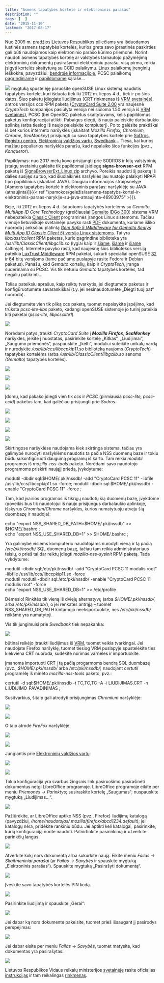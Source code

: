 ```yaml
---
title: "Asmens tapatybės kortelė ir elektroninis parašas"
description: ""
tags: [  ]
date: "2015-11-10"
lastmod: "2017-08-17"
---
```

Nuo 2009 m. pradžios Lietuvos Respublikos piliečiams yra išduodamos lustinės asmens tapatybės kortelės, kurios greta savo įprastinės paskirties gali būti naudojamos kaip elektroninio parašo kūrimo priemonė. Norint naudoti asmens tapatybės kortelę ar valstybės tarnautojo pažymėjimą elektroninių dokumentų pasirašymui elektroniniu parašu, visų pirma, reikia įsigyti kortelės skaitytuvą su CCID palaikymu. Linux palaikomų įrenginių ieškokite, pavyzdžiui: [bendroje informacijoje](https://wiki.debian.org/Smartcards), PCSC palaikomų [pagrindiniame](https://pcsclite.alioth.debian.org/ccid/supported.html) ir [papildomame](https://pcsclite.alioth.debian.org/ccid/shouldwork.html) sąraše...

[![](http://download.vikis.lt/lietukas/img/1-click-install-lt.png)](http://download.vikis.lt/lietukas/ymp/gauti.php?ymp=pcsc-nsc_vrm_lt) mygtuką spustelėję paruošite openSUSE Linux sistemą naudotis tapatybės kortele, kuri išduota tiek iki 2012 m. liepos 4 d., tiek ir po šios datos. Šiuo paketu įdiegiate liudijimus (CRT rinkmenas iš [VRM svetainės](http://www.nsc.vrm.lt/downloads.htm)), antros versijos ccs RPM paketą ([CryptoCard Suite 2.00](http://www.cryptotech.com.pl/Produkty/CryptoCard_Suite_Pobieranie,content.html) yra naujesnė _CryptoTech_ kompanijos pasiūlyta versija nei siūloma 1.50 versija iš [VRM svetainės](http://www.nsc.vrm.lt/downloads.htm)), PCSC (bei OpenSC) paketus skaitytuvams, kelis papildomus paketus konfigūracijai atlikti. Pabaigus diegti, iš naujo paleiskite darbalaukio aplinką (arba tiesiog iš naujo paleiskite kompiuterį). Po to galėsite praktiškai iš bet kurios interneto naršyklės (įskaitant _Mozilla Firefox, Chromium, Chrome, SeaMonkey_) prisijungti su savo tapatybės kortele prie [SoDros](https://login2.sodra.lt/sodra-login/send.form?id=&type=signature), [Registrų centro](https://www.ipasas.lt/index.php?app=savitarna), [Elektroninių valdžios vartų](https://www.epaslaugos.lt/portal/nlogin), [Swedbank](https://ib.swedbank.lt/)... Tiesa, kai kurios mažiau populiarios naršyklės panašu, kad nepalaiko šios funkcijos (pvz., _Konqueror_).

Papildymas: nuo 2017 metų kovo prisijungti prie SODROS ir kitų valstybinių įstaigų svetainių galėsite tik papildomai įsidiegę **signa-browser-ext** RPM paketą iš [SignaBrowserExt\_Linux.zip](https://www.mitsoft.lt/sites/mitsoft/files/SignaBrowserExt_Linux.zip) archyvo. Poreikis naudoti šį paketą iš dalies susijęs su tuo, kad šiuolaikinės naršyklės jau nustojo palaikyti NPAPI tipo papildinius (įskaitant JAVA). Daugiau informacijos straipsnelyje [Asmens tapatybės kortelė ir elektroninis parašas: naršyklėje su JAVA (atnaujinta)]({{< ref "/pamokos/geležis/asmens-tapatybs-kortel-ir-elektroninis-paraas-naryklje-su-java-atnaujinta-46903975" >}}).

Beje, iki 2012 m. liepos 4 d. išduotoms tapatybės kortelėms su _Gemalto MultiApp ID Core Technology_ (greičiausiai [Gemalto IDGo 300](http://www.gemalto.com/Products/classic_client/index.html)) sistema VRM nebepateikia [Classic Client](http://support.gemalto.com/index.php?id=where_can_i_dl_classic_client) programinės įrangos Linux sistemoms. Tačiau vienoje lietuviškoje svetainėje pavyko rasti [PDF](http://www.upc.smm.lt/ugdymas/vidurinis/rekomendacijos/failai/it/e-parasas/Elektroninis_parasas.pdf) dokumentą, kuriame išliko nuoroda į anksčiau platintą [_Gem Safe 5_ (_Middleware for Gemalto Sealys Multi App ID Classic Client 5_) versiją Linux sistemoms](http://dokumentai.lt/atk/Gamsafe_toolbox/ClassicClient_Linux_518_03.zip). Tai yra _libclassicclient_ RPM paketas, kurio pagrindinė biblioteka yra _/usr/lib/ClassicClient/libgclib.so_ (lygiai kaip ir [šiame](http://ca.zzzs.si/wp-content/uploads/downloads/2010/03/Classic_Client_Linux_User_Guide.pdf), [šiame](http://adnotech.adwin.fr/public/Classic_Client_Linux_User_Guide.pdf) ir [šiame](http://www.linuks.lt/blog/ru/index.php/2010-08-25-linux-omnikey-smart-card-pki-1021-usb-gemalto) šaltinyje). Internete pavyko rasti, kad naujesnę šios bibliotekos versiją pateikia [LuxTrust Middleware](https://www.luxtrust.lu/fr/article/671) RPM paketai, sukurti specialiai openSUSE [32](https://www.luxtrust.lu/downloads/middleware/LuxTrust_Middleware_opensuse13.1_32bit_7.0.0-b03.rpm) ir [64](https://www.luxtrust.lu/downloads/middleware/LuxTrust_Middleware_opensuse13.1_64bit_7.0.0-b03.rpm) bitų versijoms (tame pačiame puslapyje rasite Fedora ir Debian paketus). Panašu, kad _Gemalto_ kortelių, kaip ir _CryptoTech_, įranga suderinama su PCSC. Vis tik neturiu _Gemalto_ tapatybės kortelės, tad negaliu patikrinti...

Toliau pateiksiu aprašus, kaip reiktų tvarkytis, jei diegtumėte paketus ir konfigūruotumėte savarankiškai (t.y. jei nesinaudotumėte „Diegti tuoj pat“ nuoroda).

Jei diegtumėte vien tik pliką ccs paketą, tuomet nepaisykite įspėjimo, kad trūksta _pcsc-lite-libs_ paketo, kadangi openSUSE sistemoje jo turinį pateikia kiti paketai (_pscs-lite, libpcsclite1_).

![](/images/stories/kripto_ccs.png)

Norėdami patys įtraukti _CryptoCard Suite_ į **_Mozilla Firefox_**, **_SeaMonkey_** naršykles, įeikite į nuostatas, pasirinkite kortelę „Kitkas“, „Liudijimai“, „Saugumo priemonės“, paspauskite „Įkelti“, moduliui suteikite unikalų vardą ir nurodykite _/usr/lib/ccs/libccpkip11.so_ biblioteką naujoms (_CryptoTech_) tapatybės kortelėms (arba _/usr/lib/ClassicClient/libgclib.so_ senoms _(Gemalto)_ tapatybės kortelės).

![](/images/stories/krypto_ff_0.png)

![](/images/stories/krypto_ff_1.png)

![](/images/stories/krypto_ff_2.png)

Įdomu, kad pakako įdiegti vien tik _ccs_ ir _PCSC_ (pirmiausia _pcsc-lite, pcsc-ccid_) paketus tam, kad galėčiau prisijungti prie _Sodros._

![](/images/stories/krypto_sodra1.png)

![](/images/stories/krypto_sodra2.png)

![](/images/stories/krypto_sodra3.png)

![](/images/stories/krypto_sodra4.png)

Skirtingose naršyklėse naudojama kiek skirtinga sistema, tačiau yra galimybė nurodyti naršyklėms naudotis ta pačia NSS duomenų baze ir tokiu būdu sukonfigūruoti daugumą programų iš karto. Tam reikia _modutil_ programos iš _mozilla-nss-tools_ paketo. Norėdami savo naudotojo programoms priskirti naująjį priedą, įvykdytume:

modutil -dbdir sql:$HOME/.pki/nssdb/ -add "CryptoCard PCSC 11" -libfile /usr/lib/ccs/libccpkip11.so -force;   
modutil -dbdir sql:$HOME/.pki/nssdb/ -enable "CryptoCard PCSC 11" -force ;

Tam, kad įvairios programos iš tikrųjų naudotų šią duomenų bazę, įvykdome (poveikis bus tik naudotojui iš naujo prisijungus darbalaukio aplinkoje, išskyrus _Chromium/Chrome_ naršykles, kurios numatytuoju atveju šią duombazę ir naudoja):

echo "export NSS\_SHARED\_DB\_PATH=$HOME/.pki/nssdb" >> $HOME/.bashrc ;  
echo "export NSS\_USE\_SHARED\_DB=1" >> $HOME/.bashrc ;

Yra galimybė visiems kompiuterio naudotojams nurodyti vieną ir tą pačią _/etc/pki/nssdb/_ SQL duomenų bazę, tačiau tam reikia administratoriaus teisių, o prieš tai dar reiktų įdiegti _mozilla-nss-sysinit_ RPM paketą. Tada vykdytume:

modutil -dbdir sql:/etc/pki/nssdb/ -add "CryptoCard PCSC 11 modulis root" -libfile /usr/lib/ccs/libccpkip11.so -force  
modutil modutil -dbdir sql:/etc/pki/nssdb/ -enable "CryptoCard PCSC 11 modulis root" -force  
echo "export NSS\_USE\_SHARED\_DB=1" >> /etc/profile

Dėmesio! Rinkitės tik vieną iš dviejų alternatyvų (arba _$HOME/.pki/nssdb/_, arba _/etc/pki/nssdb/_), o jei renkatės antrąją – tuomet NSS\_SHARED\_DB\_PATH kintamojo neeksportuokite, nes _/etc/pki/nssdb/_ reikšmė yra numatytoji.

Vis tik jungimuisi prie _Swedbank_ tiek nepakanka:

![](/images/stories/krypto_swed0.png)

būtinai reikėjo įtraukti liudijimus iš [VRM](http://www.nsc.vrm.lt/downloads.htm), tuomet veikia tvarkingai. Jei naudojate Firefox naršyklę, tuomet tiesiog VRM puslapyje spustelėkite ties kiekviena CRT nuoroda, sudėkite norimas varneles ir importuokite.

Įmanoma importuoti CRT į tą pačią progarmoms bendrą SQL duombazę (pvz., _$HOME/.pki/nssdb/_ arba _/etc/pki/nssdb/_) naudojant _certutil_ programėlę iš minėto _mozilla-nss-tools_ paketo, pvz.:

certutil -d sql:$HOME/.pki/nssdb -t TC,TC,TC -A -i LIUDIJIMAS.CRT -n LIUDIJIMO\_PAVADINIMAS ;

Susitvarkius, šitaip gali atrodyti prisijungimas _Chromium_ naršyklėje:

![](/images/stories/krypto_swed1.png)

![](/images/stories/krypto_swed2.png)

O taip atrodė _FireFox_ naršyklėje:

![](/images/stories/krypto_swed1_.png)

![](/images/stories/krypto_swed2_.png)

Jungiantis prie [Elektroninių valdžios vartų](https://www.epaslaugos.lt/portal/nlogin):

![](/images/stories/krypto_evv1.png)

![](/images/stories/krypto_evv2_.png)

Tokia konfigūracija yra svarbus žingsnis link pasiruošimo pasirašinėti dokumentus netgi LibreOffice programoje. LibreOffice programoje eikite per meniu _Priemonės → Parinktys_; susiraskite kortelę „Saugumas“; nuspauskite mygtuką „Liudijimas...“.

![](/images/stories/krypto_libreoffice_1.png)

Pažiūrėkite, ar LibreOffice aptiko NSS (pvz., Firefox) liudijimų katalogą (pavyzdžiui, _/home/naudotojas/.mozilla/firefox/abcd1234.default_); jei katalogų nėra, pridėkite rankiniu būdu. Jei aptikti keli katalogai, pasirinkite, kurią konfigūraciją norite naudoti. Patvirtinkite pasirinkimą ir užverkite parinkčių langus.

![](/images/stories/krypto_libreoffice_3.png)

Atverkite kokį nors dokumentą arba sukurkite naują. Eikite meniu _Failas → Skaitmeniniai parašai_ (ar _Failas → Savybės_ ir spauskite mygtuką „Elektroninis parašas“). Spauskite mygtuką „Pasirašyti dokumentą“.

![](/images/stories/krypto_libreoffice_8.png)

Įveskite savo tapatybės kortelės PIN kodą.

![](/images/stories/krypto_libreoffice_9.png)

Pasirinkite liudijimą ir spauskite „Gerai“:

![](/images/stories/krypto_libreoffice_7.png)

Jei dabar ką nors dokumente pakeisite, tuomet prieš išsaugant jį pasirodys perspėjimas:

![](/images/stories/krypto_libreoffice_11.png)

Jei dabar eisite per meniu _Failas → Savybės_, tuomet matysite, kad dokumentas yra pasirašytas:

![](/images/stories/krypto_libreoffice_10.png)

Lietuvos Respublikos Vidaus reikalų ministerijos [svetainėje](http://www.nsc.vrm.lt/default.htm) rasite oficialias [instrukcijas](http://www.nsc.vrm.lt/guides.htm) ir tam reikalingas [rinkmenas](http://www.nsc.vrm.lt/downloads.htm).
